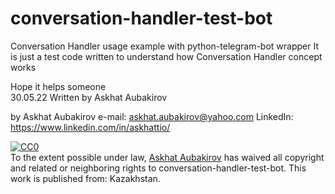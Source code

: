 # conversation-handler-test-bot
Conversation Handler usage example with python-telegram-bot wrapper 
It is just a test code written to understand how Conversation Handler concept works 

Hope it helps someone  
30.05.22 
Written by Askhat Aubakirov

by Askhat Aubakirov
e-mail: askhat.aubakirov@yahoo.com
LinkedIn: https://www.linkedin.com/in/askhattio/

<p xmlns:dct="http://purl.org/dc/terms/" xmlns:vcard="http://www.w3.org/2001/vcard-rdf/3.0#">
  <a rel="license"
    href="http://creativecommons.org/publicdomain/zero/1.0/">
    <img src="http://i.creativecommons.org/p/zero/1.0/88x31.png" style="border-style: none;" alt="CC0" />
  </a>
  <br />
  To the extent possible under law,
  <a rel="dct:publisher"
    href="https://www.linkedin.com/in/askhattio/">
    <span property="dct:title">Askhat Aubakirov</span></a>
  has waived all copyright and related or neighboring rights to
  <span property="dct:title">conversation-handler-test-bot</span>.
This work is published from:
<span property="vcard:Country" datatype="dct:ISO3166"
      content="KZ" about="https://www.linkedin.com/in/askhattio/">
  Kazakhstan</span>.
</p>

